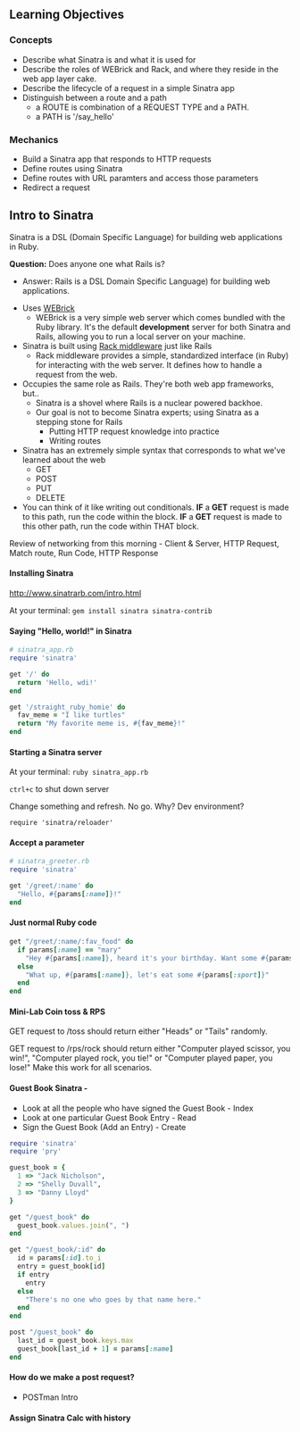 ## Learning Objectives

### Concepts
- Describe what Sinatra is and what it is used for
- Describe the roles of WEBrick and Rack, and where they reside in the web app layer cake.
- Describe the lifecycle of a request in a simple Sinatra app
- Distinguish between a route and a path
  - a ROUTE is combination of a REQUEST TYPE and a PATH.
  - a PATH is '/say_hello'

### Mechanics

- Build a Sinatra app that responds to HTTP requests
- Define routes using Sinatra
- Define routes with URL paramters and access those parameters
- Redirect a request

## Intro to Sinatra

Sinatra is a DSL (Domain Specific Language) for building web applications in Ruby.

__Question:__ Does anyone one what Rails is?
  - Answer: Rails is a DSL Domain Specific Language) for building web applications. 
* Uses [WEBrick](http://www.ruby-doc.org/stdlib-2.0/libdoc/webrick/rdoc/WEBrick.html)
  - WEBrick is a very simple web server which comes bundled with the Ruby library. It's the default __development__ server for both Sinatra and Rails, allowing you to run a local server on your machine.
* Sinatra is built using [Rack middleware](http://rack.github.io) just like Rails
  - Rack middleware provides a simple, standardized interface (in Ruby) for interacting with the web server. It defines how to handle a request from the web.
* Occupies the same role as Rails. They're both web app frameworks, but..
    * Sinatra is a shovel where Rails is a nuclear powered backhoe.
    * Our goal is not to become Sinatra experts; using Sinatra as a stepping stone for Rails
      - Putting HTTP request knowledge into practice
      - Writing routes
* Sinatra has an extremely simple syntax that corresponds to what we've learned about the web
  - GET
  - POST
  - PUT
  - DELETE
* You can think of it like writing out conditionals. __IF__ a __GET__ request is made to this path, run the code within the block. __IF__ a __GET__ request is made to this other path, run the code within THAT block.

Review of networking from this morning - Client & Server, HTTP Request, Match route, Run Code, HTTP Response

#### Installing Sinatra

http://www.sinatrarb.com/intro.html

At your terminal: `gem install sinatra sinatra-contrib`

#### Saying "Hello, world!" in Sinatra

```ruby
# sinatra_app.rb
require 'sinatra'

get '/' do
  return 'Hello, wdi!'
end

get '/straight_ruby_homie' do
  fav_meme = "I like turtles"
  return "My favorite meme is, #{fav_meme}!"
end
```

#### Starting a Sinatra server
At your terminal: `ruby sinatra_app.rb`

`ctrl+c` to shut down server

Change something and refresh. No go. Why?
Dev environment?

`require 'sinatra/reloader'`


#### Accept a parameter

```ruby
# sinatra_greeter.rb
require 'sinatra'

get '/greet/:name' do
  "Hello, #{params[:name]}!"
end
```

#### Just normal Ruby code

```ruby
get "/greet/:name/:fav_food" do
  if params[:name] == "mary"
    "Hey #{params[:name]}, heard it's your birthday. Want some #{params[:fav_food]}?"
  else
    "What up, #{params[:name]}, let's eat some #{params[:sport]}"
  end
end
```

#### Mini-Lab Coin toss & RPS

GET request to /toss should return either "Heads" or "Tails" randomly.

GET request to /rps/rock should return either "Computer played scissor, you win!", "Computer played rock, you tie!" or "Computer played paper, you lose!"
Make this work for all scenarios.

#### Guest Book Sinatra - 

* Look at all the people who have signed the Guest Book - Index
* Look at one particular Guest Book Entry - Read
* Sign the Guest Book (Add an Entry) - Create

```Ruby
require 'sinatra'
require 'pry'

guest_book = {
  1 => "Jack Nicholson",
  2 => "Shelly Duvall",
  3 => "Danny Lloyd"
}

get "/guest_book" do
  guest_book.values.join(", ")
end

get "/guest_book/:id" do
  id = params[:id].to_i
  entry = guest_book[id]
  if entry
    entry
  else
    "There's no one who goes by that name here."
  end
end

post "/guest_book" do
  last_id = guest_book.keys.max
  guest_book[last_id + 1] = params[:name]
end

```
#### How do we make a post request?

- POSTman Intro

#### Assign Sinatra Calc with history
